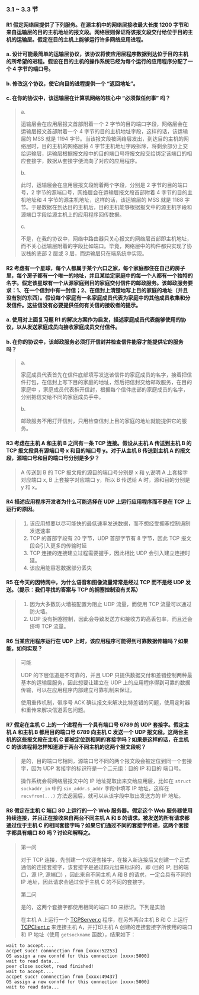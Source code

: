 ### 3.1 ~ 3.3 节
#### R1 假定网络层提供了下列服务。在源主机中的网络层接收最大长度 1200 字节和来自运输层的目的主机地址的报文段。网络层则保证将该报文段交付给位于目的主机的运输层。假定在目的主机上能够运行许多网络应用进程。
#### a. 设计可能最简单的运输层协议，该协议将使应用层程序数据到达位于目的主机的所希望的进程。假设在目的主机的操作系统已经为每个运行的应用程序分配了一个 4 字节的端口号。
#### b. 修改这个协议，使它向目的进程提供一个 “返回地址”。
#### c. 在你的协议中，该运输层在计算机网络的核心中 “必须做任何事” 吗？

> a.
> 
> 运输层会在应用层报文首部附着一个 2 字节的目的端口字段，网络层会在运输层报文首部附着一个 4 字节的目的主机地址字段，这样的话，该运输层的 MSS 就是 1194 字节。当该报文段被网络层发出，到达目的主机的网络层时，目的主机的网络层将 4 字节主机地址字段拆除，将剩余部分上交给运输层，运输层根据报文段中的目的端口号将报文段交给绑定该端口的相应套接字，数据从套接字便流向了对应的应用程序。
> 
> b.
> 
> 此时，运输层会在应用层报文段附着两个字段，分别是 2 字节的目的端口号，2 字节的源端口号，网络层会在运输层报文段首部附着 4 字节的目的主机地址和 4 字节的源主机地址，这样的话，该运输层的 MSS 就是 1188 字节。于是数据在到达目的主机后，目的主机能够根据报文中的源主机字段和源端口字段给源主机上的应用程序回传数据。
> 
> c.
> 
> 不是，在我的协议中，网络中路由器只关心报文的网络层首部即主机地址，而不关心运输层附着的字段比如端口。毕竟，网络层中的构件都只实现了协议栈的底部 2 层或 3 层，而运输层只在端系统中实现。

#### R2 考虑有一个星球，每个人都属于某个六口之家，每个家庭都住在自己的房子里，每个房子都有一个唯一的地址，并且某给定家庭中的每一个人都有一个独特的名字。假定该星球有一个从源家庭到目的家庭交付信件的邮政服务。该邮政服务要求：1、在一个信封中有一封信；2、在信封上清楚地写上目的家庭的地址（并且没有别的东西）。假设每个家庭有一名家庭成员代表为家庭中的其他成员收集和分发信件。这些信没有必要提供任何有关信的接收者的提示。
#### a. 使用对上面复习题 R1 的解决方案作为启发，描述家庭成员代表能够使用的协议，以从发送家庭成员向接收家庭成员交付信件。
#### b. 在你的协议中，该邮政服务必须打开信封并检查信件能容才能提供它的服务吗？

> a.
> 
> 家庭成员代表首先在信件底部填写发送该信件的家庭成员的名字，接着把信件打包，在信封上写下目的家庭的地址，然后把信封交给邮政服务，在目的家庭中 ，家庭成员代表拆开信封，根据每个信件底部的家庭成员的名字，分别把信交给不同的家庭成员手中。
> 
> b.
> 
> 邮政服务不用打开信封，只用检查信封上目的家庭的地址就能提供它的服务。

#### R3 考虑在主机 A 和主机 B 之间有一条 TCP 连接。假设从主机 A 传送到主机 B 的 TCP 报文段具有源端口号 x 和目的端口号 y。对于从主机 B 传送到主机 A 的报文段，源端口号和目的端口号分别是多少？

> A 传送到 B 的 TCP 报文段的源目的端口号分别是 x 和 y,说明 A 上套接字对应端口 x, B 上套接字对应端口 y，所以 B 传送给 A 时，源和目的分别是 y 和 x。

#### R4 描述应用程序开发者为什么可能选择在 UDP 上运行应用程序而不是在 TCP 上运行的原因。

> 1. 该应用想要以尽可能快的最低速率发送数据，而不想经受拥塞控制遏制发送速率
> 2. TCP 的首部字段有 20 字节，UDP 首部字节有 8 字节，因此 TCP 报文段会引入更多的传输时延
> 3. TCP 连接的连接建立过程需要握手，因此相比 UDP 会引入建立连接时延。
> 4. 该应用能容忍数据部分丢失

#### R5 在今天的因特网中，为什么语音和图像流量常常是经过 TCP 而不是经 UDP 发送。（提示：我们寻找的答案与 TCP 的拥塞控制没有关系）

> 1. 因为大多数防火墙被配置为阻止 UDP 流量，而使用 TCP 流量可以通过防火墙。
> 2. UDP 没有拥塞控制，因此会导致发送方和接收方的高丢包率，而且还会挤垮 TCP 流量。

#### R6 当某应用程序运行在 UDP 上时，该应用程序可能得到可靠数据传输吗？如果能，如何实现？

> 可能
> 
> UDP 的下层信道是不可靠的，并且 UDP 只提供数据交付和差错控制两种最基本的运输层服务，因此想要让建立在 UDP 上的应用程序得到可靠的数据传输，可以在应用程序内部建立可靠机制来保证。
> 
> 使用重传机制，带序号 ACK 确认报文来解决比特差错的问题，使用定时器和重传来解决信道丢包问题。

#### R7 假定在主机 C 上的一个进程有一个具有端口号 6789 的 UDP 套接字。假定主机 A 和主机 B 都用目的端口号 6789 向主机 C 发送一个 UDP 报文段。这两台主机的这些报文段在主机 C 都被定位到相同的套接字吗？如果是这样的话，在主机 C 的该进程将怎样知道源于两台不同主机的这两个报文段呢？

> 是的，目的端口号相同，源端口号不同的两个报文段会被定位到同一个套接字，因为 UDP 套接字的标识符是一个二元组：目的 IP 和目的 端口号。
> 
> 操作系统会将网络层报文中的 IP 地址提取出来交给应用层，比如在 `struct sockaddr_in` 中的 `sin_addr.s_addr` 字段中填写 IP 地址，这样在 `recvfrom(...)` 方法返回后，就可以从该字段中取出发送方的 IP 地址。

#### R8 假定在主机 C 端口 80 上运行的一个 Web 服务器。假定这个 Web 服务器使用持续连接，并且正在接收来自两台不同主机 A 和 B 的请求。被发送的所有请求都通过位于主机 C 的相同套接字吗？如果它们通过不同的套接字传递，这两个套接字都具有端口 80 吗？讨论和解释之。

> 第一问
> 
> 对于 TCP 连接，先创建一个欢迎套接字，在接入新连接后又创建一个正式通信的连接套接字，该套接字是通过四元组来标识的，即 (目的 IP, 目的端口，源 IP, 源端口)
，因此来自不同主机 A 和 B 的请求，一定会具有不同的 IP 地址，因此请求会通过位于主机 C 的不同的套接字。
> 
> 第二问
> 
> 是的，这两个套接字都使用相同的端口 80 来标识。下列是实验
> 
> 在主机 A 上运行一个 [TCPServer.c](https://github.com/YangXiaoHei/Networking/blob/master/02%20应用层/progs/TCPServer.c) 程序，在另外两台主机 B 和 C 上运行 [TCPClient.c](https://github.com/YangXiaoHei/Networking/blob/master/02%20应用层/progs/TCPClient.c) 来连接主机 A，并打印主机 A 创建的连接套接字所使用的端口和 IP 地址（使用 `getsockname` 函数），结果如下：
> 
~~~
wait to accept....
accpet succ! connnection from [xxxx:52253]
OS assign a new connfd for this connection [xxxx:5000]
wait to read data...
peer close socket, read finished!
wait to accept....
accpet succ! connnection from [xxxx:49437]
OS assign a new connfd for this connection [xxxx:5000]
wait to read data...
~~~






